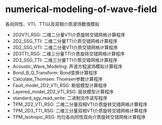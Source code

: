 # numerical-modeling-of-wave-field
各向同性、VTI、TTI以及双相介质波场数值模拟
- 2D2VTI_RSG: 二维二分量VTI介质旋转交错网格计算程序
- 2D2_SSG_TTI: 二维二分量TTI介质交错网格计算程序
- 2D2_SSG_VTI: 二维二分量VTI介质交错网格计算程序
- 2D3TTI_RSG: 二维三分量TTI介质旋转交错网格计算程序
- 2D3_SSG_TTI: 二维三分量TTI介质交错网格计算程序
- Acoustic_Wave_Modeling: 声波方程波场模拟计算程序
- Bond_B_Q_Transform: Bond变换计算程序
- Calculate_Thomsen: Thomsen参数计算程序
- Fault_model_2D2_VTI_RSG: 断层模型计算程序
- Layered_model_2D2_VTI_RSG: 层状模型计算程序
- standard_sgy_read_write: 二进制文件读写程序
- TPM_2D2_VTI_RSG: 二维二分量双相VTI介质旋转交错网格计算程序
- TPM_2D3_TTI_RSG: 二维三分量双相VTI介质旋转交错网格计算程序
- TPM_Isotropic_RSG: 均匀各向同性双向介质旋转交错网格计算程序
